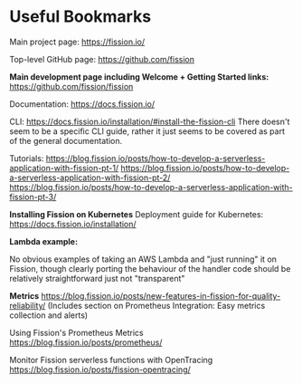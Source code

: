 # Useful Bookmarks

Main project page: https://fission.io/

Top-level GitHub page: https://github.com/fission

**Main development page including Welcome + Getting Started links:** https://github.com/fission/fission

Documentation: https://docs.fission.io/

CLI: https://docs.fission.io/installation/#install-the-fission-cli
There doesn't seem to be a specific CLI guide, rather it just seems to be covered as part of the general documentation.

Tutorials:
https://blog.fission.io/posts/how-to-develop-a-serverless-application-with-fission-pt-1/
https://blog.fission.io/posts/how-to-develop-a-serverless-application-with-fission-pt-2/
https://blog.fission.io/posts/how-to-develop-a-serverless-application-with-fission-pt-3/


**Installing Fission on Kubernetes**
Deployment guide for Kubernetes: https://docs.fission.io/installation/


**Lambda example:** 

No obvious examples of taking an AWS Lambda and "just running" it on Fission, though clearly porting the behaviour of the handler code should be relatively straightforward just not "transparent"


**Metrics**
https://blog.fission.io/posts/new-features-in-fission-for-quality-reliability/
(Includes section on Prometheus Integration: Easy metrics collection and alerts)

Using Fission's Prometheus Metrics
https://blog.fission.io/posts/prometheus/


Monitor Fission serverless functions with OpenTracing
https://blog.fission.io/posts/fission-opentracing/
